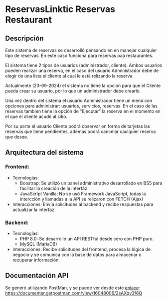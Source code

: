 # ReservasLinktic Reservas Restaurant

## Descripción

Este sistema de reservas se desarrolló pensando en en manejar cualquier tipo de reservas. En este caso funciona para reservas paa restaurantes.

El sistema tiene 2 tipos de usuarios (administrador, cliente). Ambos usuarios pueden realizar una reserva, en el caso del usuario Administrador debe de elegir de una lista el cliente al cual le está relizando la reserva.

Actualmente (23-09-2024) el sistema no tiene la opción para que el Cliente pueda crear su usuario, por lo que un administrador debe crearlo.

Una vez dentro del sistema el usuario Administrador tiene un menú con opciones para administrar: usuarios, servicios, reservas. En el caso de las reservas tambien tiene la opción de "Ejecutar" la reserva en el momento en el que el cliente acude al sitio.

Por su parte el usuario Cliente podrá observar en forma de tarjetas las reservas que tiene pendientes, además podrá cancelar caulquier reserva que desee.

## Arquitectura del sistema

### Frontend:
  * Tecnologías:
    * Boostrap: Se utilizó un panel administrativo desarrollado en BS5 para facilitar la creación de la interfáz
    * JavaScript Vanilla: No se usó Framework JavaScript, todas la intercción y llamadas a la API se relizaron con FETCH (Ajax)
  * Interacciones: Envía solicitudes al backend y recibe respuestas para actualizar la interfaz
### Backend:
  * Tecnologías:
    *  PHP 8.0: Se desarrolló un API RESTful desde cero con PHP puro.
    *  MySQL (MariaDB)
  * Interacciones: Recibe solicitudes del frontend, procesa la lógica de negocio y se comunica con la base de datos para almacenar o recuperar información.

## Documentación API
  Se generó utilizando PostMan, y se puede ver desde este [enlace](https://documenter.getpostman.com/view/16048006/2sAXqv3f6Q): https://documenter.getpostman.com/view/16048006/2sAXqv3f6Q


